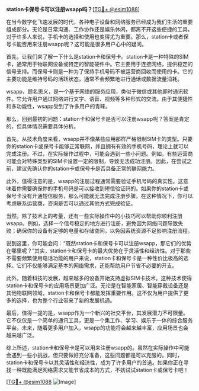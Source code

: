 **station卡保号卡可以注册wsapp吗？**[[TG💪+ @esim1088](https://t.me/s/esim1088)]

在当今数字化飞速发展的时代，各种电子设备和网络服务已经成为我们生活的重要组成部分。无论是日常沟通、工作协作还是娱乐休闲，都离不开这些便捷的工具。对于许多人来说，手机卡的选择和使用也变得尤为重要。那么，station卡或者保号卡能否用来注册wsapp呢？这可能是很多用户心中的疑问。

首先，让我们来了解一下什么是station卡和保号卡。station卡是一种特殊的SIM卡，通常用于物联网设备或特定的智能硬件中。它主要用于连接网络，提供稳定的信号支持。而保号卡则是一种为了保持手机号码不被运营商回收而使用的卡。它的主要功能是维持号码的活跃状态，通常不会频繁地进行通话或数据流量消耗。

wsapp，顾名思义，是一个基于网络的服务应用，类似于微信或其他即时通讯软件。它允许用户通过网络进行文字、语音、视频等多种形式的交流。由于其便捷性和多功能性，wsapp受到了许多用户的青睐。

那么，回到最初的问题：station卡和保号卡是否可以注册wsapp呢？答案是肯定的，但具体情况需要具体分析。

首先，从技术角度来看，wsapp并不像某些应用那样严格限制SIM卡的类型。只要你的station卡或保号卡能够正常联网，并且拥有有效的手机号码，理论上就可以完成注册。不过，在实际操作过程中，可能会遇到一些小问题。例如，有些运营商可能会对特殊类型的SIM卡设置一定的限制，导致无法成功注册。因此，在尝试之前，建议先确认你的station卡或保号卡是否具备正常的联网能力。

此外，值得注意的是，wsapp的注册过程通常需要验证手机号码的真实性。这意味着你需要确保你的手机号码是可以接收到短信验证码的。如果你的station卡或保号卡没有开通短信服务，那么可能就无法完成注册步骤。在这种情况下，你可以考虑联系运营商，咨询是否可以通过其他方式完成验证。

当然，除了技术上的考量，还有一些实际操作中的小技巧可以帮助你顺利注册wsapp。例如，选择一个信号稳定的地方进行注册，避免因为网络问题导致失败；确保你的设备有足够的电量和存储空间，以免因系统资源不足影响注册流程。

说到这里，你可能会问：“既然station卡和保号卡可以注册wsapp，那它们的优势在哪里呢？”其实，station卡和保号卡的最大优势在于灵活性和经济性。对于那些不需要频繁使用电话功能的用户来说，station卡和保号卡是一种性价比极高的选择。它们不仅能够满足基本的网络需求，还能帮助用户节省不必要的开支。

此外，随着科技的发展，越来越多的设备开始支持虚拟SIM卡技术。这种技术使得station卡和保号卡的应用场景更加广泛。无论是在智能家居、智能穿戴设备还是其他物联网领域，station卡和保号卡都能发挥重要作用。这不仅为用户提供了更多的选择，也为整个行业带来了新的发展机遇。

最后，值得一提的是，wsapp作为一个新兴的社交平台，其发展潜力不可限量。它不仅仅是一个简单的通讯工具，更是一个集工作、学习、娱乐于一体的综合服务平台。未来，随着更多用户加入，wsapp的功能将会越来越丰富，应用场景也会越来越广泛。

综上所述，station卡和保号卡是可以用来注册wsapp的。虽然在实际操作中可能会遇到一些小挑战，但只要做好充分准备，这些问题都是可以克服的。同时，station卡和保号卡以其灵活性和经济性，成为了许多用户的首选。如果你正在寻找一种既能满足网络需求又能节省成本的方式，不妨试试station卡或保号卡吧！

[[TG💪+ @esim1088](https://t.me/s/esim1088) ![Image](https://i.postimg.cc/4NQfJmqS/Snipaste-2025-05-13-00-14-12.png)]